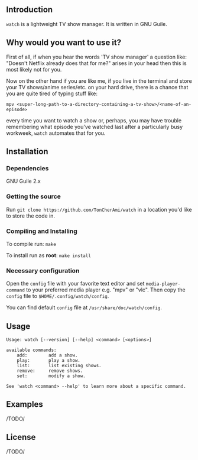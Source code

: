 ## Introduction

`watch` is a lightweight TV show manager. It is written in GNU Guile.

## Why would you want to use it?

First of all, if when you hear the words 'TV show manager' a question like: 
"Doesn't Netflix already does that for me?" arises in your head then this is most likely not 
for you.

Now on the other hand if you are like me, if you live in the terminal and store your
TV shows/anime series/etc. on your hard drive, there is a chance that you are quite tired of
typing stuff like: 
```
mpv <super-long-path-to-a-directory-containing-a-tv-show>/<name-of-an-episode>
```
every time you want to watch a show or, perhaps, you may have trouble remembering what episode
you've watched last after a particularly busy workweek, `watch` automates that for you.

## Installation

### Dependencies

GNU Guile 2.x

### Getting the source

Run `git clone https://github.com/TonCherAmi/watch` in a location you'd like to store the code in.

### Compiling and Installing

To compile run: `make`

To install run as **root**: `make install`

### Necessary configuration

Open the `config` file with your favorite text editor and set `media-player-command`
to your preferred media player e.g. "mpv" or "vlc". 
Then copy the `config` file to `$HOME/.config/watch/config`.

You can find default `config` file at `/usr/share/doc/watch/config`.

## Usage

```
Usage: watch [--version] [--help] <command> [<options>]

available commands:
    add:        add a show.
    play:       play a show.
    list:       list existing shows.
    remove:     remove shows.
    set:        modify a show.
    
See 'watch <command> --help' to learn more about a specific command.
```

## Examples 

/TODO/

## License

/TODO/
